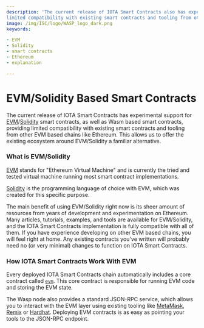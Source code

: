```yaml
---
description: 'The current release of IOTA Smart Contracts also has experimental support for EVM/Solidity, providing
limited compatibility with existing smart contracts and tooling from other EVM based chains like Ethereum.'
image: /img/ISC/logo/WASP_logo_dark.png
keywords:

- EVM
- Solidity
- smart contracts
- Ethereum
- explanation

---
```


# EVM/Solidity Based Smart Contracts

The current release of IOTA Smart Contracts has experimental support
for [EVM](https://ethereum.org/en/developers/docs/evm/)/[Solidity](https://docs.soliditylang.org/en/v0.8.16/) smart
contracts, as well as Wasm based smart contracts, providing limited compatibility with existing smart contracts and
tooling from other EVM based chains like Ethereum. This allows us to offer the existing ecosystem around EVM/Solidity a
familiar alternative.

### What is EVM/Solidity

[EVM](https://ethereum.org/en/developers/docs/evm/) stands for "Ethereum Virtual Machine" and is currently the tried and
tested virtual machine running most smart contract implementations.

[Solidity](https://soliditylang.org/) is the programming language of choice with EVM, which was created for this
specific purpose.

The main benefit of using EVM/Solidity right now is its sheer amount of resources from years of development and
experimentation on Ethereum. Many articles, tutorials, examples, and tools are available for EVM/Solidity, and the IOTA
Smart Contracts implementation is fully compatible with all of them. If you have experience developing on other EVM
based chains, you will feel right at home. Any existing contracts you've written will probably need no (or very minimal)
changes to function on IOTA Smart Contracts.

### How IOTA Smart Contracts Work With EVM

Every deployed IOTA Smart Contracts chain automatically includes a core contract
called [`evm`](../core_concepts/core_contracts/evm.md). This core contract is responsible for running EVM code and
storing the EVM state.

The Wasp node also provides a standard JSON-RPC service, which allows you to interact with the EVM layer using existing
tooling like [MetaMask](https://metamask.io/), [Remix](https://remix.ethereum.org/) or [Hardhat](https://hardhat.org/).
Deploying EVM contracts is as easy as pointing your tools to the JSON-RPC endpoint.
